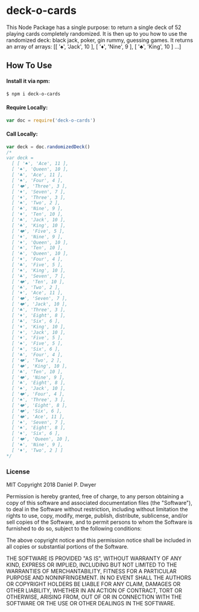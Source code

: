 # deck-o-cards


This Node Package has a single purpose: to return a single deck of 52 playing cards completely randomized. It is then up to you how to use the randomized deck: black jack, poker, gin rummy, guessing games. It returns an array of arrays: [[ '♠️', 'Jack', 10 ], [ '♦️', 'Nine', 9 ], [ '♣️', 'King', 10 ] ...]

## How To Use
#### Install it via npm:
```bash
$ npm i deck-o-cards
```
#### Require Locally:
```js
var doc = require('deck-o-cards')
```
#### Call Locally:
```js
var deck = doc.randomizedDeck()
/*
var deck =
  [ [ '♠️', 'Ace', 11 ],
  [ '♠️', 'Queen', 10 ],
  [ '♣️', 'Ace', 11 ],
  [ '♠️', 'Four', 4 ],
  [ '❤️', 'Three', 3 ],
  [ '♦️', 'Seven', 7 ],
  [ '♦️', 'Three', 3 ],
  [ '♠️', 'Two', 2 ],
  [ '♣️', 'Nine', 9 ],
  [ '♦️', 'Ten', 10 ],
  [ '♣️', 'Jack', 10 ],
  [ '♣️', 'King', 10 ],
  [ '❤️', 'Five', 5 ],
  [ '♦️', 'Nine', 9 ],
  [ '♦️', 'Queen', 10 ],
  [ '♠️', 'Ten', 10 ],
  [ '♣️', 'Queen', 10 ],
  [ '♦️', 'Four', 4 ],
  [ '♣️', 'Five', 5 ],
  [ '♠️', 'King', 10 ],
  [ '♣️', 'Seven', 7 ],
  [ '❤️', 'Ten', 10 ],
  [ '♣️', 'Two', 2 ],
  [ '♦️', 'Ace', 11 ],
  [ '❤️', 'Seven', 7 ],
  [ '❤️', 'Jack', 10 ],
  [ '♣️', 'Three', 3 ],
  [ '♦️', 'Eight', 8 ],
  [ '♣️', 'Six', 6 ],
  [ '♦️', 'King', 10 ],
  [ '♦️', 'Jack', 10 ],
  [ '♦️', 'Five', 5 ],
  [ '♠️', 'Five', 5 ],
  [ '♠️', 'Six', 6 ],
  [ '♣️', 'Four', 4 ],
  [ '❤️', 'Two', 2 ],
  [ '❤️', 'King', 10 ],
  [ '♣️', 'Ten', 10 ],
  [ '❤️', 'Nine', 9 ],
  [ '♣️', 'Eight', 8 ],
  [ '♠️', 'Jack', 10 ],
  [ '❤️', 'Four', 4 ],
  [ '♠️', 'Three', 3 ],
  [ '❤️', 'Eight', 8 ],
  [ '❤️', 'Six', 6 ],
  [ '❤️', 'Ace', 11 ],
  [ '♠️', 'Seven', 7 ],
  [ '♠️', 'Eight', 8 ],
  [ '♦️', 'Six', 6 ],
  [ '❤️', 'Queen', 10 ],
  [ '♠️', 'Nine', 9 ],
  [ '♦️', 'Two', 2 ] ]
*/
```

### License

MIT Copyright 2018 Daniel P. Dwyer

Permission is hereby granted, free of charge, to any person obtaining a copy of this software and associated documentation files (the "Software"), to deal in the Software without restriction, including without limitation the rights to use, copy, modify, merge, publish, distribute, sublicense, and/or sell copies of the Software, and to permit persons to whom the Software is furnished to do so, subject to the following conditions:

The above copyright notice and this permission notice shall be included in all copies or substantial portions of the Software.

THE SOFTWARE IS PROVIDED "AS IS", WITHOUT WARRANTY OF ANY KIND, EXPRESS OR IMPLIED, INCLUDING BUT NOT LIMITED TO THE WARRANTIES OF MERCHANTABILITY, FITNESS FOR A PARTICULAR PURPOSE AND NONINFRINGEMENT. IN NO EVENT SHALL THE AUTHORS OR COPYRIGHT HOLDERS BE LIABLE FOR ANY CLAIM, DAMAGES OR OTHER LIABILITY, WHETHER IN AN ACTION OF CONTRACT, TORT OR OTHERWISE, ARISING FROM, OUT OF OR IN CONNECTION WITH THE SOFTWARE OR THE USE OR OTHER DEALINGS IN THE SOFTWARE.
